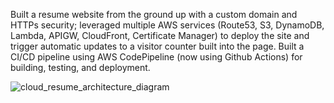 Built a resume website from the ground up with a custom domain and HTTPs security; leveraged multiple AWS services (Route53, S3, DynamoDB, Lambda, APIGW, CloudFront, Certificate Manager) to deploy the site and trigger automatic updates to a visitor counter built into the page. Built a CI/CD pipeline using AWS CodePipeline (now using Github Actions) for building, testing, and deployment.


![cloud_resume_architecture_diagram](https://user-images.githubusercontent.com/61067769/222201081-a22fd096-e50e-4f64-a652-ec775be1dbae.jpeg)

